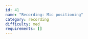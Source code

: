 ```yaml
---
id: 41
name: "Recording: Mic positioning"
category: recording
difficulty: med
requirements: []
---
```

